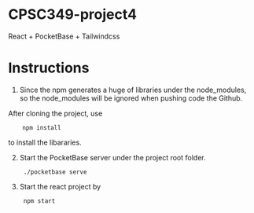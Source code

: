 # CPSC349-project4

React + PocketBase + Tailwindcss

# Instructions

1. Since the npm generates a huge of libraries under the node_modules, so the node_modules will be ignored when pushing code the Github.

  After cloning the project, use
      
        npm install
        
  to install the libararies.

2. Start the PocketBase server under the project root folder.

        ./pocketbase serve
        
3. Start the react project by

        npm start
